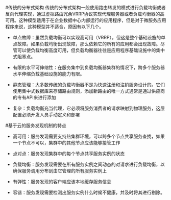#传统的分布式架构
传统的分布式架构一般使用路由转发的模式进行负载均衡或者反向代理实现，通过虚拟路由冗余VRRP协议实现代理服务器或者负载均衡器的高可用。这种模型适用于在企业数据中心内部运行的应用程序，但是对于微服务应用程序来说，这种模型并不适合，原因有以下几个。

*	单点故障：虽然负载均衡可以实现高可用（VRRP），但这是整个基础设施的单点故障。如果负载均衡出现故障，那么依赖它的所有的应用都会出现故障。尽管可以使负载均衡高度可用，但负载均衡器往往是应用程序基础设施中的集中式阻塞点。

*	有限的水平可伸缩性：在服务集中到负载均衡器集群的情况下，跨多个服务器水平伸缩负载基础设施的能力有限。

*	静态管理：大多数传统的负载均衡器不是为快速注册和注销服务设计的。它们使用集中式数据库来存储路由规则，添加新路由的唯一方式通常是通过供应商的专有API来进行添加

*	复杂：负载均衡充当代理，它必须将服务消费者的请求映射到物理服务，这层配置必须开发人员手动定义和部署

#基于云的服务发现机制的特点

*	高可用：服务发现需要支持热集群环境，可以跨多个节点共享服务查找，如果一个节点不可以，集群中的其他节点应该能够接管工作

*	点对点：服务发现集群中的每个节点共享服务实例的状态

*	负载均衡：服务发现需要在所有服务实例之间动态的对请求进行负载均衡，以确保服务调用分布到由它管理的所有服务实例上

*	有弹性：服务发现的客户端应该本地缓存服务信息

*	容错：服务发现需要检测出服务实例什么时候不健康，并及时将其进行剔除。

